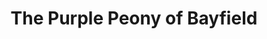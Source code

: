 ---
title: "The Purple Peony of Bayfield"
url: /bayfield/the-purple-peony-of-bayfield/
shop: gift
---